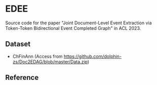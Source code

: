 # EDEE

Source code for the paper "Joint Document-Level Event Extraction via Token-Token Bidirectional Event Completed Graph" in ACL 2023.

## Dataset
- ChFinAnn (Access from https://github.com/dolphin-zs/Doc2EDAG/blob/master/Data.zip)

## Reference 
